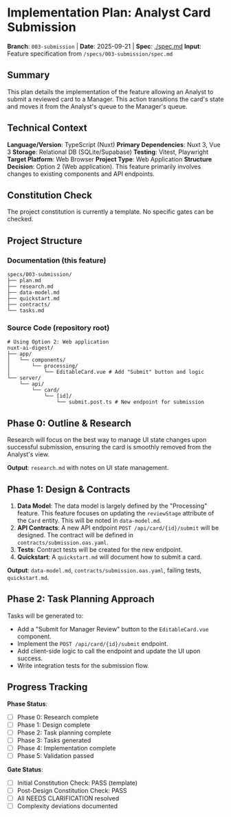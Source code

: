 # Implementation Plan: Analyst Card Submission

**Branch**: `003-submission` | **Date**: 2025-09-21 | **Spec**: [./spec.md](./spec.md)
**Input**: Feature specification from `/specs/003-submission/spec.md`

## Summary
This plan details the implementation of the feature allowing an Analyst to submit a reviewed card to a Manager. This action transitions the card's state and moves it from the Analyst's queue to the Manager's queue.

## Technical Context
**Language/Version**: TypeScript (Nuxt)
**Primary Dependencies**: Nuxt 3, Vue 3
**Storage**: Relational DB (SQLite/Supabase)
**Testing**: Vitest, Playwright
**Target Platform**: Web Browser
**Project Type**: Web Application
**Structure Decision**: Option 2 (Web application). This feature primarily involves changes to existing components and API endpoints.

## Constitution Check
The project constitution is currently a template. No specific gates can be checked.

## Project Structure

### Documentation (this feature)
```
specs/003-submission/
├── plan.md
├── research.md
├── data-model.md
├── quickstart.md
├── contracts/
└── tasks.md
```

### Source Code (repository root)
```
# Using Option 2: Web application
nuxt-ai-digest/
├── app/
│   └── components/
│       └── processing/
│           └── EditableCard.vue # Add "Submit" button and logic
└── server/
    └── api/
        └── card/
            └── [id]/
                └── submit.post.ts # New endpoint for submission
```

## Phase 0: Outline & Research
Research will focus on the best way to manage UI state changes upon successful submission, ensuring the card is smoothly removed from the Analyst's view.

**Output**: `research.md` with notes on UI state management.

## Phase 1: Design & Contracts
1.  **Data Model**: The data model is largely defined by the "Processing" feature. This feature focuses on updating the `reviewStage` attribute of the `Card` entity. This will be noted in `data-model.md`.
2.  **API Contracts**: A new API endpoint `POST /api/card/{id}/submit` will be designed. The contract will be defined in `contracts/submission.oas.yaml`.
3.  **Tests**: Contract tests will be created for the new endpoint.
4.  **Quickstart**: A `quickstart.md` will document how to submit a card.

**Output**: `data-model.md`, `contracts/submission.oas.yaml`, failing tests, `quickstart.md`.

## Phase 2: Task Planning Approach
Tasks will be generated to:
- Add a "Submit for Manager Review" button to the `EditableCard.vue` component.
- Implement the `POST /api/card/{id}/submit` endpoint.
- Add client-side logic to call the endpoint and update the UI upon success.
- Write integration tests for the submission flow.

## Progress Tracking
**Phase Status**:
- [ ] Phase 0: Research complete
- [ ] Phase 1: Design complete
- [ ] Phase 2: Task planning complete
- [ ] Phase 3: Tasks generated
- [ ] Phase 4: Implementation complete
- [ ] Phase 5: Validation passed

**Gate Status**:
- [ ] Initial Constitution Check: PASS (template)
- [ ] Post-Design Constitution Check: PASS
- [ ] All NEEDS CLARIFICATION resolved
- [ ] Complexity deviations documented